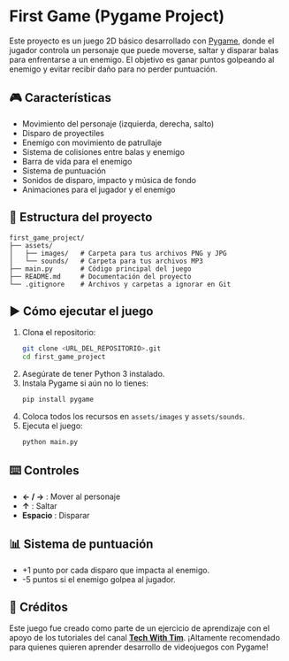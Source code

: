 # First Game (Pygame Project)

Este proyecto es un juego 2D básico desarrollado con [Pygame](https://www.pygame.org/), donde el jugador controla un personaje que puede moverse, saltar y disparar balas para enfrentarse a un enemigo. El objetivo es ganar puntos golpeando al enemigo y evitar recibir daño para no perder puntuación.

## 🎮 Características

- Movimiento del personaje (izquierda, derecha, salto)
- Disparo de proyectiles
- Enemigo con movimiento de patrullaje
- Sistema de colisiones entre balas y enemigo
- Barra de vida para el enemigo
- Sistema de puntuación
- Sonidos de disparo, impacto y música de fondo
- Animaciones para el jugador y el enemigo

## 📁 Estructura del proyecto

```
first_game_project/
├── assets/
│   ├── images/   # Carpeta para tus archivos PNG y JPG
│   └── sounds/   # Carpeta para tus archivos MP3
├── main.py       # Código principal del juego
├── README.md     # Documentación del proyecto
└── .gitignore    # Archivos y carpetas a ignorar en Git
```

## ▶️ Cómo ejecutar el juego

1. Clona el repositorio:
   ```bash
   git clone <URL_DEL_REPOSITORIO>.git
   cd first_game_project
   ```
2. Asegúrate de tener Python 3 instalado.
3. Instala Pygame si aún no lo tienes:
   ```bash
   pip install pygame
   ```
4. Coloca todos los recursos en `assets/images` y `assets/sounds`.
5. Ejecuta el juego:
   ```bash
   python main.py
   ```

## ⌨️ Controles

- **← / →** : Mover al personaje  
- **↑** : Saltar  
- **Espacio** : Disparar

## 📊 Sistema de puntuación

- +1 punto por cada disparo que impacta al enemigo.  
- -5 puntos si el enemigo golpea al jugador.  

## 🙏 Créditos

Este juego fue creado como parte de un ejercicio de aprendizaje con el apoyo de los tutoriales del canal **[Tech With Tim](https://www.youtube.com/c/TechWithTim)**. ¡Altamente recomendado para quienes quieren aprender desarrollo de videojuegos con Pygame!
